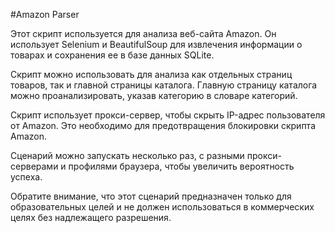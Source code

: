 #Amazon Parser

Этот скрипт используется для анализа веб-сайта Amazon. Он использует Selenium и BeautifulSoup для извлечения информации о товарах и сохранения ее в базе данных SQLite.

Скрипт можно использовать для анализа как отдельных страниц товаров, так и главной страницы каталога. Главную страницу каталога можно проанализировать, указав категорию в словаре категорий.

Скрипт использует прокси-сервер, чтобы скрыть IP-адрес пользователя от Amazon. Это необходимо для предотвращения блокировки скрипта Amazon.

Сценарий можно запускать несколько раз, с разными прокси-серверами и профилями браузера, чтобы увеличить вероятность успеха.

Обратите внимание, что этот сценарий предназначен только для образовательных целей и не должен использоваться в коммерческих целях без надлежащего разрешения.